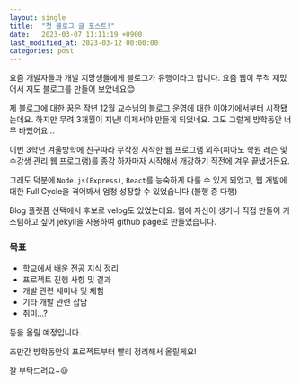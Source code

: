 ```yaml
---
layout: single
title:  "첫 블로그 글 포스트!"
date:   2023-03-07 11:11:19 +0900
last_modified_at: 2023-03-12 00:00:00
categories: post
---
```

요즘 개발자들과 개발 지망생들에게 블로그가 유행이라고 합니다. 요즘 웹이 무척 재밌어서 저도 블로그를 만들어 보았네요😊

제 블로그에 대한 꿈은 작년 12월 교수님의 블로그 운영에 대한 이야기에서부터 시작됐는데요. 하지만 무려 3개월이 지난! 이제서야 만들게 되었네요. 그도 그럴게 방학동안 너무 바빴어요...

이번 3학년 겨울방학에 친구따라 무작정 시작한 웹 프로그램 외주(피아노 학원 레슨 및 수강생 관리 웹 프로그램)를 종강 하자마자 시작해서 개강하기 직전에 겨우 끝냈거든요.

그래도 덕분에 `Node.js(Express)`, `React`를 능숙하게 다룰 수 있게 되었고, 웹 개발에 대한 Full Cycle을 겪어봐서 엄청 성장할 수 있었습니다.(불행 중 다행)

Blog 플랫폼 선택에서 후보로 velog도 있었는데요. 웹에 자신이 생기니 직접 만들어 커스텀하고 싶어 jekyll을 사용하여 github page로 만들었습니다.

### 목표

 - 학교에서 배운 전공 지식 정리
 - 프로젝트 진행 사항 및 결과
 - 개발 관련 세미나 및 체험
 - 기타 개발 관련 잡담
 - 취미...?

 등을 올릴 예정입니다.

 조만간 방학동안의 프로젝트부터 빨리 정리해서 올릴게요!

 잘 부탁드려요~😉